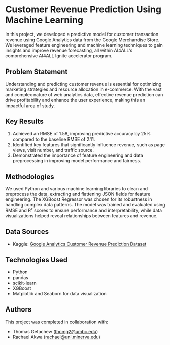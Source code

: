 # Customer Revenue Prediction Using Machine Learning

In this project, we developed a predictive model for customer transaction revenue using Google Analytics data from the Google Merchandise Store. We leveraged feature engineering and machine learning techniques to gain insights and improve revenue forecasting, all within AI4ALL's comprehensive AI4ALL Ignite accelerator program.

## Problem Statement 

Understanding and predicting customer revenue is essential for optimizing marketing strategies and resource allocation in e-commerce. With the vast and complex nature of web analytics data, effective revenue prediction can drive profitability and enhance the user experience, making this an impactful area of study.

## Key Results 

1. Achieved an RMSE of 1.58, improving predictive accuracy by 25% compared to the baseline RMSE of 2.11.
2. Identified key features that significantly influence revenue, such as page views, visit number, and traffic source.
3. Demonstrated the importance of feature engineering and data preprocessing in improving model performance and fairness.

## Methodologies 

We used Python and various machine learning libraries to clean and preprocess the data, extracting and flattening JSON fields for feature engineering. The XGBoost Regressor was chosen for its robustness in handling complex data patterns. The model was trained and evaluated using RMSE and R² scores to ensure performance and interpretability, while data visualizations helped reveal relationships between features and revenue.

## Data Sources

- Kaggle: [Google Analytics Customer Revenue Prediction Dataset](https://www.kaggle.com/c/ga-customer-revenue-prediction)

## Technologies Used 

- Python
- pandas
- scikit-learn
- XGBoost
- Matplotlib and Seaborn for data visualization

## Authors 

This project was completed in collaboration with:
- Thomas Getachew (thomg2@umbc.edu)
- Rachael Akwa (rachael@uni.minerva.edu)